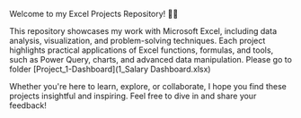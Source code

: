 Welcome to my Excel Projects Repository! 📝✨

This repository showcases my work with Microsoft Excel, including data analysis, visualization, and problem-solving techniques. Each project highlights practical applications of Excel functions, formulas, and tools, such as Power Query, charts, and advanced data manipulation. Please go to folder [Project_1-Dashboard](1_Salary Dashboard.xlsx)

Whether you're here to learn, explore, or collaborate, I hope you find these projects insightful and inspiring. Feel free to dive in and share your feedback!
